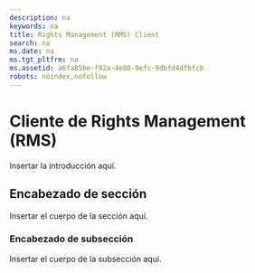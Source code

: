 ```yaml
---
description: na
keywords: na
title: Rights Management (RMS) Client
search: na
ms.date: na
ms.tgt_pltfrm: na
ms.assetid: a6fa85be-f92a-4e00-9efc-9dbfd4dfbfcb
robots: noindex,nofollow
---
```

# Cliente de Rights Management (RMS)
Insertar la introducción aquí.

## Encabezado de sección
Insertar el cuerpo de la sección aquí.

### Encabezado de subsección
Insertar el cuerpo de la subsección aquí.

